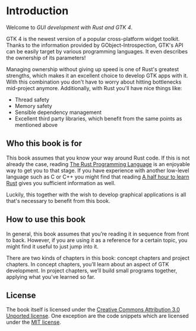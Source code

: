 # Introduction

Welcome to *GUI development with Rust and GTK 4*.

GTK 4 is the newest version of a popular cross-platform widget toolkit.
Thanks to the information provided by GObject-Introspection, GTK's API can be easily target by various programming languages.
It even describes the ownership of its parameters!

Managing ownership without giving up speed is one of Rust's greatest strengths, which makes it an excellent choice to develop GTK apps with it.
With this combination you don't have to worry about hitting bottlenecks mid-project anymore.
Additionally, with Rust you'll have nice things like:
 - Thread safety
 - Memory safety
 - Sensible dependency management
 - Excellent third party libraries, which benefit from the same points as mentioned above


## Who this book is for

This book assumes that you know your way around Rust code.
If this is not already the case, reading [The Rust Programming Language](https://doc.rust-lang.org/stable/book/) is an enjoyable way to get you to that stage.
If you have experience with another low-level language such as C or C++ you
might find that reading [A half hour to learn Rust](https://fasterthanli.me/articles/a-half-hour-to-learn-rust) gives you sufficient information as well.

Luckily, this together with the wish to develop graphical applications is all that's necessary to benefit from this book. 


## How to use this book

In general, this book assumes that you’re reading it in sequence from front to
back. However, if you are using it as a reference for a certain topic,
you might find it useful to just jump into it.

There are two kinds of chapters in this book: concept chapters and project
chapters. In concept chapters, you’ll learn about an aspect of GTK development. In project
chapters, we’ll build small programs together, applying what you’ve learned so
far. 

## License

The book itself is licensed under the [Creative Commons Attribution 3.0 Unported license](https://creativecommons.org/licenses/by/3.0/).
One exception are the code snippets which are licensed under the [MIT license](https://gitlab.gnome.org/Hofer-Julian/gtk-rs-book/-/blob/main/LICENSE).
